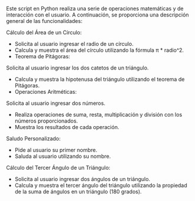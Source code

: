 Este script en Python realiza una serie de operaciones matemáticas y de interacción con el usuario. A continuación, se proporciona una descripción general de las funcionalidades:

Cálculo del Área de un Círculo:
- Solicita al usuario ingresar el radio de un círculo.
- Calcula y muestra el área del círculo utilizando la fórmula π * radio^2.
- Teorema de Pitágoras:

Solicita al usuario ingresar los dos catetos de un triángulo.
- Calcula y muestra la hipotenusa del triángulo utilizando el teorema de Pitágoras.
- Operaciones Aritméticas:

Solicita al usuario ingresar dos números.
- Realiza operaciones de suma, resta, multiplicación y división con los números proporcionados.
- Muestra los resultados de cada operación.
  
Saludo Personalizado:
- Pide al usuario su primer nombre.
- Saluda al usuario utilizando su nombre.
  
Cálculo del Tercer Ángulo de un Triángulo:
- Solicita al usuario ingresar dos ángulos de un triángulo.
- Calcula y muestra el tercer ángulo del triángulo utilizando la propiedad de la suma de ángulos en un triángulo (180 grados).
